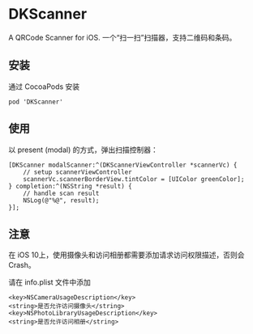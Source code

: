 # DKScanner

A QRCode Scanner for iOS.
一个“扫一扫”扫描器，支持二维码和条码。

## 安装

通过 CocoaPods 安装

```objc
pod 'DKScanner'
```

## 使用

以 present (modal) 的方式，弹出扫描控制器：

```objc
[DKScanner modalScanner:^(DKScannerViewController *scannerVc) {
    // setup scannerViewController
    scannerVc.scannerBorderView.tintColor = [UIColor greenColor];
} completion:^(NSString *result) {
    // handle scan result
    NSLog(@"%@", result);
}];
```

## 注意

在 iOS 10上，使用摄像头和访问相册都需要添加请求访问权限描述，否则会 Crash。

请在 info.plist 文件中添加

```objc
<key>NSCameraUsageDescription</key>
<string>是否允许访问摄像头</string>
<key>NSPhotoLibraryUsageDescription</key>
<string>是否允许访问相册</string>
```


